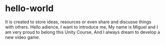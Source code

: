 # hello-world
It is created to store ideas, resources or even share and discusse things with others.
Hello adience, I want to introduce me, My name is Miguel and I am very proud to belong this Unity Course, And I always dream to develop a new video game.
